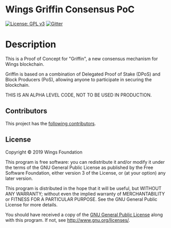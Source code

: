 # Wings Griffin Consensus PoC
[![License: GPL v3](https://img.shields.io/badge/License-GPL%20v3-blue.svg)](http://www.gnu.org/licenses/gpl-3.0)
[![Gitter](https://badges.gitter.im/WingsChat/community.svg)](https://gitter.im/WingsChat/community?utm_source=badge&utm_medium=badge&utm_campaign=pr-badge)


# Description
This is a Proof of Concept for "Griffin", a new consensus mechanism for Wings blockchain.

Griffin is based on a combination of Delegated Proof of Stake (DPoS) and Block Producers (PoS), allowing anyone to participate in securing the blockchain.

THIS IS AN ALPHA LEVEL CODE, NOT TO BE USED IN PRODUCTION.


## Contributors
This project has the [following contributors](https://github.com/WingsDao/griffin-consensus-poc/graphs/contributors).


## License

Copyright © 2019 Wings Foundation

This program is free software: you can redistribute it and/or modify it under the terms of the GNU General Public License as published by the Free Software Foundation, either version 3 of the License, or (at your option) any later version.

This program is distributed in the hope that it will be useful, but WITHOUT ANY WARRANTY; without even the implied warranty of MERCHANTABILITY or FITNESS FOR A PARTICULAR PURPOSE. See the GNU General Public License for more details.

You should have received a copy of the [GNU General Public License](https://github.com/WingsDAO/griffin-consensus-poc/tree/master/LICENSE) along with this program.  If not, see <http://www.gnu.org/licenses/>.
